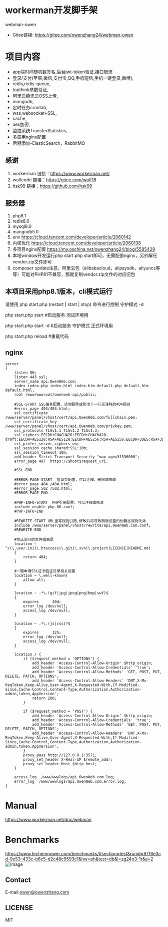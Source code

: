 
# workerman开发脚手架
webman-owen
- Gitee链接:
  https://gitee.com/owenzhang24/webman-owen


# 项目内容

- app端时间随机数签名,后台jwt-token验证,接口限流
- 登录/支付(苹果,微信,支付宝,QQ,手机短信,手机一键登录,微博),
- redis,redis-queue,
- topthink参数验证,
- 阿里云腾讯云OSS上传,
- mongodb,
- 定时任务crontab,
- wss,websocket+SSL,
- cache,
- aes加密,
- 监控系统TransferStatistics,
- 多应用nginx配置
- 后期添加-ElasticSearch，RabbitMQ


## 感谢

1. workerman 链接：https://www.workerman.net/
2. wolfcode 链接：https://gitee.com/wolf18
3. hsk99 链接：https://github.com/hsk99


## 服务器

1. php8.1
2. redis6.0
3. mysql8.0
4. mangodb5.0
5. env  https://cloud.tencent.com/developer/article/2060142
6. 内核优化 https://cloud.tencent.com/developer/article/2060138
7. 多项目nginx配置  https://my.oschina.net/owenzhang24/blog/5585429
8. 本地window开发运行php start.php start即可，无需配置nginx，另外解压vendor.zip文件即可
9. composer update注意，阿里云包（alibabacloud，alipaysdk，aliyuncs等等）可能对PHP81不兼容，那就复制vendor.zip文件的对应旧包


## 本项目采用php8.1版本，cli模式运行

请使用 php start.php (restart | start | stop) 命令进行控制 守护模式 -d

php start.php start       #启动服务 测试环境用

php start.php start -d    #启动服务 守护模式 正式环境用

php start.php reload      #重载代码


## nginx
```
server
{
    listen 80;
	listen 443 ssl;
    server_name api.OwenWeb.com;
    index index.php index.html index.htm default.php default.htm default.html;
    root /www/wwwroot/owenweb-api/public;

    #SSL-START SSL相关配置，请勿删除或修改下一行带注释的404规则
    #error_page 404/404.html;
    ssl_certificate    /www/server/panel/vhost/cert/api.OwenWeb.com/fullchain.pem;
    ssl_certificate_key    /www/server/panel/vhost/cert/api.OwenWeb.com/privkey.pem;
    ssl_protocols TLSv1.1 TLSv1.2 TLSv1.3;
    ssl_ciphers EECDH+CHACHA20:EECDH+CHACHA20-draft:EECDH+AES128:RSA+AES128:EECDH+AES256:RSA+AES256:EECDH+3DES:RSA+3DES:!MD5;
    ssl_prefer_server_ciphers on;
    ssl_session_cache shared:SSL:10m;
    ssl_session_timeout 10m;
    add_header Strict-Transport-Security "max-age=31536000";
    error_page 497  https://$host$request_uri;

    #SSL-END

    #ERROR-PAGE-START  错误页配置，可以注释、删除或修改
    #error_page 404 /404.html;
    #error_page 502 /502.html;
    #ERROR-PAGE-END

    #PHP-INFO-START  PHP引用配置，可以注释或修改
    include enable-php-00.conf;
    #PHP-INFO-END

    #REWRITE-START URL重写规则引用,修改后将导致面板设置的伪静态规则失效
    include /www/server/panel/vhost/rewrite/api.OwenWeb.com.conf;
    #REWRITE-END

    #禁止访问的文件或目录
    location ~ ^/(\.user.ini|\.htaccess|\.git|\.svn|\.project|LICENSE|README.md)
    {
        return 404;
    }

    #一键申请SSL证书验证目录相关设置
    location ~ \.well-known{
        allow all;
    }

    location ~ .*\.(gif|jpg|jpeg|png|bmp|swf)$
    {
        expires      30d;
        error_log /dev/null;
        access_log /dev/null;
    }

    location ~ .*\.(js|css)?$
    {
        expires      12h;
        error_log /dev/null;
        access_log /dev/null;
    }
    
    location / {
        if ($request_method = 'OPTIONS') {  
            add_header 'Access-Control-Allow-Origin' $http_origin;  
            add_header 'Access-Control-Allow-Credentials' 'true';  
            add_header 'Access-Control-Allow-Methods' 'GET, POST, PUT, DELETE, PATCH, OPTIONS';  
            add_header 'Access-Control-Allow-Headers' 'DNT,X-Mx-ReqToken,Keep-Alive,User-Agent,X-Requested-With,If-Modified-Since,Cache-Control,Content-Type,Authorization,Authorization-admin,token,AppVersion';  
            return 200;
        }
        
        if ($request_method = 'POST') {  
            add_header 'Access-Control-Allow-Origin' $http_origin;   
            add_header 'Access-Control-Allow-Credentials' 'true';  
            add_header 'Access-Control-Allow-Methods' 'GET, POST, PUT, DELETE, PATCH, OPTIONS';  
            add_header 'Access-Control-Allow-Headers' 'DNT,X-Mx-ReqToken,Keep-Alive,User-Agent,X-Requested-With,If-Modified-Since,Cache-Control,Content-Type,Authorization,Authorization-admin,token,AppVersion';  
        }      
        proxy_pass http://127.0.0.1:3571;
        proxy_set_header X-Real-IP $remote_addr;
        proxy_set_header Host $http_host;
    }
    
    access_log  /www/wwwlogs/api.OwenWeb.com.log;
    error_log  /www/wwwlogs/api.OwenWeb.com.error.log;
}
```

# Manual

https://www.workerman.net/doc/webman

# Benchmarks

https://www.techempower.com/benchmarks/#section=test&runid=9716e3cd-9e53-433c-b6c5-d2c48c9593c1&hw=ph&test=db&l=zg24n3-1r&a=2
![image](https://user-images.githubusercontent.com/6073368/96447814-120fc980-1245-11eb-938d-6ea408716c72.png)

## Contact

E-mail:owen@owenzhang.com

## LICENSE

MIT
